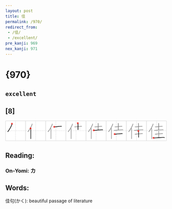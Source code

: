 ```yaml
---
layout: post
title: 佳
permalink: /970/
redirect_from:
 - /佳/
 - /excellent/
pre_kanji: 969
nex_kanji: 971
---
```


# {970}

## `excellent`

## [8]

<div class="stroke"><img src="../images/E4BDB3.png" /></div>

## Reading:

### On-Yomi: カ

## Words:

佳句(かく): beautiful passage of literature

